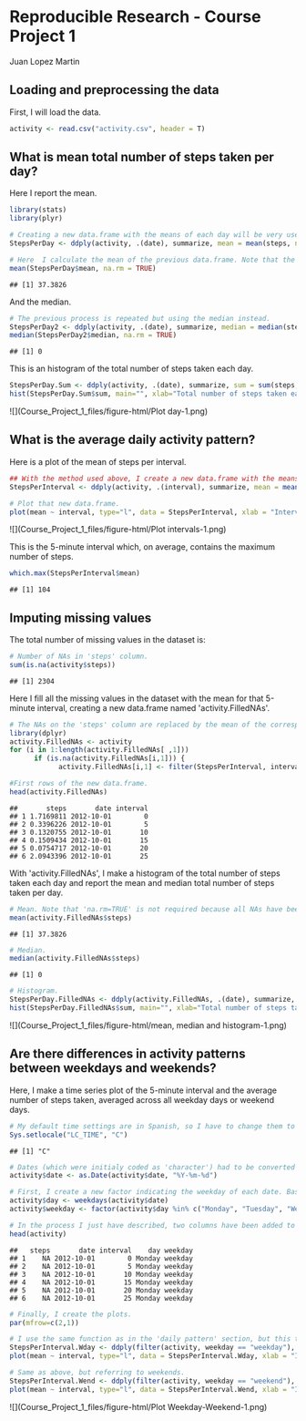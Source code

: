 # Reproducible Research - Course Project 1
Juan Lopez Martin  

## Loading and preprocessing the data

First, I will load the data.


```r
activity <- read.csv("activity.csv", header = T)
```

## What is mean total number of steps taken per day?

Here I report the mean.


```r
library(stats)
library(plyr)

# Creating a new data.frame with the means of each day will be very useful for oncoming analysis. Also, this step allows us to explore what were the most active days or contrast different dates based on activity reports.
StepsPerDay <- ddply(activity, .(date), summarize, mean = mean(steps, na.rm = TRUE))

# Here  I calculate the mean of the previous data.frame. Note that the result is equal to the easier command 'mean(activity$steps)', but that is because in this case each day had the same number of intervals. If this would not be the case, the process I used computes a date-weighted mean.
mean(StepsPerDay$mean, na.rm = TRUE)
```

```
## [1] 37.3826
```

And the median.


```r
# The previous process is repeated but using the median instead.
StepsPerDay2 <- ddply(activity, .(date), summarize, median = median(steps, na.rm = TRUE))
median(StepsPerDay2$median, na.rm = TRUE)
```

```
## [1] 0
```

This is an histogram of the total number of steps taken each day.


```r
StepsPerDay.Sum <- ddply(activity, .(date), summarize, sum = sum(steps, na.rm = TRUE))
hist(StepsPerDay.Sum$sum, main="", xlab="Total number of steps taken each day")
```

![](Course_Project_1_files/figure-html/Plot day-1.png)<!-- -->

## What is the average daily activity pattern?

Here is a plot of the mean of steps per interval.


```r
## With the method used above, I create a new data.frame with the means of each interval.
StepsPerInterval <- ddply(activity, .(interval), summarize, mean = mean(steps, na.rm = TRUE))

# Plot that new data.frame.
plot(mean ~ interval, type="l", data = StepsPerInterval, xlab = "Interval", ylab = "Mean of steps")
```

![](Course_Project_1_files/figure-html/Plot intervals-1.png)<!-- -->

This is the 5-minute interval which, on average, contains the maximum number of steps.


```r
which.max(StepsPerInterval$mean)
```

```
## [1] 104
```

## Imputing missing values

The total number of missing values in the dataset is:


```r
# Number of NAs in 'steps' column.
sum(is.na(activity$steps))
```

```
## [1] 2304
```

Here I fill all the missing values in the dataset with the mean for that 5-minute interval, creating a new data.frame named 'activity.FilledNAs'.


```r
# The NAs on the 'steps' column are replaced by the mean of the corresponding interval. Thus, a new data.frame is created with the NAs filled in.
library(dplyr)
activity.FilledNAs <- activity
for (i in 1:length(activity.FilledNAs[ ,1]))
      if (is.na(activity.FilledNAs[i,1])) {
            activity.FilledNAs[i,1] <- filter(StepsPerInterval, interval == factor(activity.FilledNAs[i, 3]))$mean}

#First rows of the new data.frame.
head(activity.FilledNAs)
```

```
##       steps       date interval
## 1 1.7169811 2012-10-01        0
## 2 0.3396226 2012-10-01        5
## 3 0.1320755 2012-10-01       10
## 4 0.1509434 2012-10-01       15
## 5 0.0754717 2012-10-01       20
## 6 2.0943396 2012-10-01       25
```

With 'activity.FilledNAs', I make a histogram of the total number of steps taken each day and report the mean and median total number of steps taken per day.


```r
# Mean. Note that 'na.rm=TRUE' is not required because all NAs have been replaced.
mean(activity.FilledNAs$steps)
```

```
## [1] 37.3826
```

```r
# Median.
median(activity.FilledNAs$steps)
```

```
## [1] 0
```

```r
# Histogram.
StepsPerDay.FilledNAs <- ddply(activity.FilledNAs, .(date), summarize, sum = sum(steps, na.rm = TRUE))
hist(StepsPerDay.FilledNAs$sum, main="", xlab="Total number of steps taken each day")
```

![](Course_Project_1_files/figure-html/mean, median and histogram-1.png)<!-- -->

## Are there differences in activity patterns between weekdays and weekends?

Here, I make a time series plot  of the 5-minute interval and the average number of steps taken, averaged across all weekday days or weekend days.


```r
# My default time settings are in Spanish, so I have to change them to English.
Sys.setlocale("LC_TIME", "C")
```

```
## [1] "C"
```

```r
# Dates (which were initialy coded as 'character') had to be converted into a suitable data type.
activity$date <- as.Date(activity$date, "%Y-%m-%d")

# First, I create a new factor indicating the weekday of each date. Based on that, another factor is generated with two levels: 'weekday' or 'weekend'.
activity$day <- weekdays(activity$date)
activity$weekday <- factor(activity$day %in% c("Monday", "Tuesday", "Wednesday", "Thursday", "Friday"),levels=c(FALSE, TRUE), labels=c("weekend", "weekday"))

# In the process I just have described, two columns have been added to the activity data.frame.
head(activity)
```

```
##   steps       date interval    day weekday
## 1    NA 2012-10-01        0 Monday weekday
## 2    NA 2012-10-01        5 Monday weekday
## 3    NA 2012-10-01       10 Monday weekday
## 4    NA 2012-10-01       15 Monday weekday
## 5    NA 2012-10-01       20 Monday weekday
## 6    NA 2012-10-01       25 Monday weekday
```

```r
# Finally, I create the plots.
par(mfrow=c(2,1)) 

# I use the same function as in the 'daily pattern' section, but this time I filter the input so only the 'means of steps per interval on weekdays' are calculated.
StepsPerInterval.Wday <- ddply(filter(activity, weekday == "weekday"), .(interval), summarize, mean = mean(steps, na.rm = TRUE))
plot(mean ~ interval, type="l", data = StepsPerInterval.Wday, xlab = "Interval", ylab = "Mean of steps on Weekday")

# Same as above, but referring to weekends.
StepsPerInterval.Wend <- ddply(filter(activity, weekday == "weekend"), .(interval), summarize, mean = mean(steps, na.rm = TRUE))
plot(mean ~ interval, type="l", data = StepsPerInterval.Wend, xlab = "Interval", ylab = "Mean of steps on Weekend")
```

![](Course_Project_1_files/figure-html/Plot Weekday-Weekend-1.png)<!-- -->
